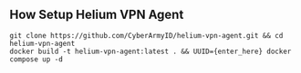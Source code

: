 ## How Setup Helium VPN Agent
```
git clone https://github.com/CyberArmyID/helium-vpn-agent.git && cd helium-vpn-agent
docker build -t helium-vpn-agent:latest . && UUID={enter_here} docker compose up -d
```
